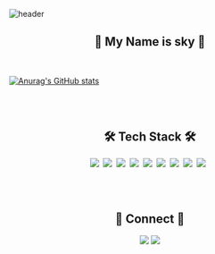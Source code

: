 
![header](https://capsule-render.vercel.app/api?type=slice&color=random&height=300&section=header&animation=fadeIn&text=sky-innerpeace&theme=gruvbox&fontSize=90&rotate=18&fontAlign=60&fontAlignY=30)

<!--
**sky-innerpeace/sky-innerpeace** is a ✨ _special_ ✨ repository because its `README.md` (this file) appears on your GitHub profile.

Here are some ideas to get you started:

- 🔭 I’m currently working on ...
- 🌱 I’m currently learning ...
- 👯 I’m looking to collaborate on ...
- 🤔 I’m looking for help with ...
- 💬 Ask me about ...
- 📫 How to reach me: ...
- 😄 Pronouns: ...
- ⚡ Fun fact: ...
-->
<h2 align="center">🦅 My Name is sky 🦅</h2>

<br/>

[![Anurag's GitHub stats](https://github-readme-stats.vercel.app/api?username=sky-innerpeace&show_icons=true&theme=dracula)](https://github.com/anuraghazra/github-readme-stats)
  
<br/><br/>
<h2 align="center">🛠 Tech Stack 🛠</h2>

<p align="center">
<img src="https://img.shields.io/badge/C++-00599C?style=flat-square&logo=C%2B%2B&Color=white"/>&nbsp
  <img src="https://img.shields.io/badge/Android-3DDC84?style=flat-square&logo=Android&logoColor=white"/>&nbsp
<img src="https://img.shields.io/badge/HTML5-E34F26?style=flat-square&logo=HTML5&logoColor=white"/></a>&nbsp
<img src="https://img.shields.io/badge/CSS3-1572B6?style=flat-square&logo=CSS3&logoColor=white"/></a>&nbsp
<img src="https://img.shields.io/badge/JavaScript-F7DF1E?style=flat-square&logo=JavaScript&logoColor=white"/></a>&nbsp
<img src="https://img.shields.io/badge/Node.js-339933?style=flat-square&logo=Node.js&logoColor=white"/></a>&nbsp
<img src="https://img.shields.io/badge/react-61DAFB?style=flat-square&logo=react&logoColor=black"></a>&nbsp
<img src="https://img.shields.io/badge/MySQL-4479A1?style=flat-square&logo=MySQL&logoColor=white"/>&nbsp 
<img src="https://img.shields.io/badge/MongoDB-47A248?style=flat-square&logo=MongoDB&logoColor=white"/></a> &nbsp </p>

<br/><br/>

<h2 align="center">💌   Connect   💌</h2>
<p align="center">
  <a href="https://velog.io/@sky-innerpeace"><img src="https://img.shields.io/badge/TECH BLOG-A9BCF5?style=flat-square&logo=GitHub Sponsors&logoColor=white&link=https://velog.io/@sky-innerpeace"/></a>  
  <a href="mailto:shn7446@duksung.ac.kr"><img src="https://img.shields.io/badge/Gmail-D0A9F5?style=flat-square&logo=Gmail&logoColor=white&link=mailto:shn7446@duksung.ac.kr"/></a>
</p>
